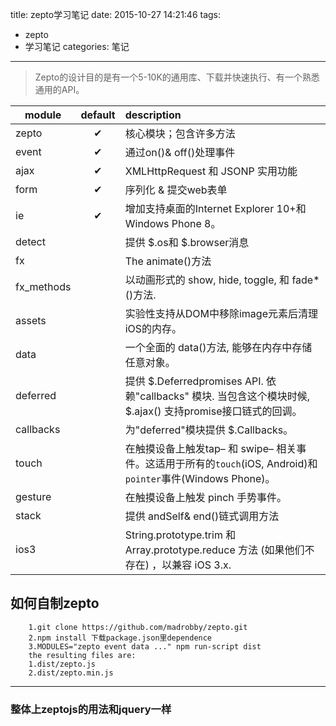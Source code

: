 title: zepto学习笔记
date: 2015-10-27 14:21:46
tags:
- zepto
- 学习笔记
categories: 笔记
---

> Zepto的设计目的是有一个5-10K的通用库、下载并快速执行、有一个熟悉通用的API。

| module | default | description |
| ------ | :-------: | :----------- |
| zepto	| ✔	| 核心模块；包含许多方法 |
| event	| ✔|	通过on()& off()处理事件 |
| ajax	| ✔|	XMLHttpRequest 和 JSONP 实用功能 |
| form	| ✔|	序列化 & 提交web表单 |
| ie	|✔| 	增加支持桌面的Internet Explorer 10+和Windows Phone 8。 |
| detect| |		提供 $.os和 $.browser消息 |
| fx		| | The animate()方法 |
| fx_methods|	|	以动画形式的 show, hide, toggle, 和 fade*()方法. |
| assets|	|	实验性支持从DOM中移除image元素后清理iOS的内存。 |
| data	|	|一个全面的 data()方法, 能够在内存中存储任意对象。 |
|deferred |	|	提供 $.Deferredpromises API. 依赖"callbacks" 模块. 当包含这个模块时候, $.ajax() 支持promise接口链式的回调。 |
| callbacks	| |	为"deferred"模块提供 $.Callbacks。 |
| touch		| | 在触摸设备上触发tap– 和 swipe– 相关事件。这适用于所有的`touch`(iOS, Android)和`pointer`事件(Windows Phone)。 |
| gesture	| |	在触摸设备上触发 pinch 手势事件。 |
| stack		| | 提供 andSelf& end()链式调用方法 |
| ios3		| | String.prototype.trim 和 Array.prototype.reduce 方法 (如果他们不存在) ，以兼容 iOS 3.x. |

## 如何自制zepto
```
    1.git clone https://github.com/madrobby/zepto.git
    2.npm install 下载package.json里dependence
    3.MODULES="zepto event data ..." npm run-script dist
    the resulting files are:
    1.dist/zepto.js
    2.dist/zepto.min.js
```

--- 
   
### 整体上zeptojs的用法和jquery一样
